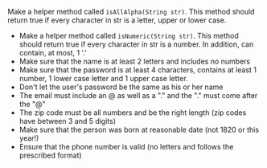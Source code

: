 Make a helper method called `isAllAlpha(String str)`. This method should return <word data-key="true">true</word> if every character in str is a letter, upper or lower case.

- Make a helper method called `isNumeric(String str)`. This method should return true if every character in str is a number. In addition, can contain, at most, 1 '.'
- Make sure that the name is at least 2 letters and includes no numbers
- Make sure that the password is at least 4 characters, contains at least 1 number, 1 lower case letter and 1 upper case letter.
- Don't let the user's password be the same as his or her name
- The email must include an @ as well as a "." and the "." must come after the "@"
- The zip code must be all numbers and be the right length (zip codes have between 3 and 5 digits)
- Make sure that the person was born at reasonable date (not 1820 or this year!)
- Ensure that the phone number is valid (no letters and follows the prescribed format)
